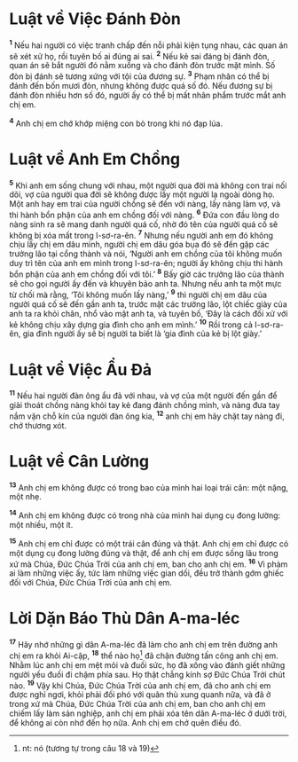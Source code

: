 # Luật về Việc Ðánh Ðòn
<sup><b>1</b></sup> Nếu hai người có việc tranh chấp đến nỗi phải kiện tụng nhau, các quan án sẽ xét xử họ, rồi tuyên bố ai đúng ai sai. <sup><b>2</b></sup> Nếu kẻ sai đáng bị đánh đòn, quan án sẽ bắt người đó nằm xuống và cho đánh đòn trước mặt mình. Số đòn bị đánh sẽ tương xứng với tội của đương sự. <sup><b>3</b></sup> Phạm nhân có thể bị đánh đến bốn mươi đòn, nhưng không được quá số đó. Nếu đương sự bị đánh đòn nhiều hơn số đó, người ấy có thể bị mất nhân phẩm trước mắt anh chị em.

<sup><b>4</b></sup> Anh chị em chớ khớp miệng con bò trong khi nó đạp lúa.


# Luật về Anh Em Chồng
<sup><b>5</b></sup> Khi anh em sống chung với nhau, một người qua đời mà không con trai nối dõi, vợ của người qua đời sẽ không được lấy một người lạ ngoài dòng họ. Một anh hay em trai của người chồng sẽ đến với nàng, lấy nàng làm vợ, và thi hành bổn phận của anh em chồng đối với nàng. <sup><b>6</b></sup> Ðứa con đầu lòng do nàng sinh ra sẽ mang danh người quá cố, nhờ đó tên của người quá cố sẽ không bị xóa mất trong I-sơ-ra-ên. <sup><b>7</b></sup> Nhưng nếu người anh em đó không chịu lấy chị em dâu mình, người chị em dâu góa bụa đó sẽ đến gặp các trưởng lão tại cổng thành và nói, ‘Người anh em chồng của tôi không muốn duy trì tên của anh em mình trong I-sơ-ra-ên; người ấy không chịu thi hành bổn phận của anh em chồng đối với tôi.’ <sup><b>8</b></sup> Bấy giờ các trưởng lão của thành sẽ cho gọi người ấy đến và khuyên bảo anh ta. Nhưng nếu anh ta một mực từ chối mà rằng, ‘Tôi không muốn lấy nàng,’ <sup><b>9</b></sup> thì người chị em dâu của người quá cố sẽ đến gần anh ta, trước mặt các trưởng lão, lột chiếc giày của anh ta ra khỏi chân, nhổ vào mặt anh ta, và tuyên bố, ‘Ðây là cách đối xử với kẻ không chịu xây dựng gia đình cho anh em mình.’ <sup><b>10</b></sup> Rồi trong cả I-sơ-ra-ên, gia đình người ấy sẽ bị người ta biết là ‘gia đình của kẻ bị lột giày.’


# Luật về Việc Ẩu Ðả
<sup><b>11</b></sup> Nếu hai người đàn ông ẩu đả với nhau, và vợ của một người đến gần để giải thoát chồng nàng khỏi tay kẻ đang đánh chồng mình, và nàng đưa tay nắm vặn chỗ kín của người đàn ông kia, <sup><b>12</b></sup> anh chị em hãy chặt tay nàng đi, chớ thương xót.


# Luật về Cân Lường
<sup><b>13</b></sup> Anh chị em không được có trong bao của mình hai loại trái cân: một nặng, một nhẹ.

<sup><b>14</b></sup> Anh chị em không được có trong nhà của mình hai dụng cụ đong lường: một nhiều, một ít.

<sup><b>15</b></sup> Anh chị em chỉ được có một trái cân đúng và thật. Anh chị em chỉ được có một dụng cụ đong lường đúng và thật, để anh chị em được sống lâu trong xứ mà Chúa, Ðức Chúa Trời của anh chị em, ban cho anh chị em. <sup><b>16</b></sup> Vì phàm ai làm những việc ấy, tức làm những việc gian dối, đều trở thành gớm ghiếc đối với Chúa, Ðức Chúa Trời của anh chị em.


# Lời Dặn Báo Thù Dân A-ma-léc
<sup><b>17</b></sup> Hãy nhớ những gì dân A-ma-léc đã làm cho anh chị em trên đường anh chị em ra khỏi Ai-cập, <sup><b>18</b></sup> thể nào họ[^1-27de1985-47ce-4aaa-9c66-a95d229a6303] đã chận đường tấn công anh chị em. Nhằm lúc anh chị em mệt mỏi và đuối sức, họ đã xông vào đánh giết những người yếu đuối đi chậm phía sau. Họ thật chẳng kính sợ Ðức Chúa Trời chút nào. <sup><b>19</b></sup> Vậy khi Chúa, Ðức Chúa Trời của anh chị em, đã cho anh chị em được nghỉ ngơi, khỏi phải đối phó với quân thù xung quanh nữa, và đã ở trong xứ mà Chúa, Ðức Chúa Trời của anh chị em, ban cho anh chị em chiếm lấy làm sản nghiệp, anh chị em phải xóa tên dân A-ma-léc ở dưới trời, để không ai còn nhớ đến họ nữa. Anh chị em chớ quên điều đó.

[^1-27de1985-47ce-4aaa-9c66-a95d229a6303]: nt: nó (tương tự trong câu 18 và 19)